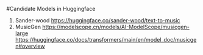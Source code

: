 #Candidate Models in Huggingface

1. Sander-wood
https://huggingface.co/sander-wood/text-to-music
2. MusicGen
https://modelscope.cn/models/AI-ModelScope/musicgen-large
https://huggingface.co/docs/transformers/main/en/model_doc/musicgen#overview
